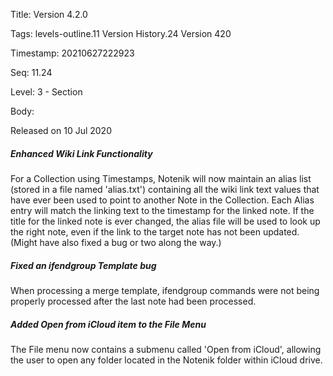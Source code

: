 Title:  Version 4.2.0

Tags:   levels-outline.11 Version History.24 Version 420

Timestamp: 20210627222923

Seq:    11.24

Level:  3 - Section

Body: 

Released on 10 Jul 2020
 
##### Enhanced Wiki Link Functionality

For a Collection using Timestamps, Notenik will now maintain an alias list (stored in a file named 'alias.txt') containing all the wiki link text values that have ever been used to point to another Note in the Collection. Each Alias entry will match the linking text to the timestamp for the linked note. If the title for the linked note is ever changed, the alias file will be used to look up the right note, even if the link to the target note has not been updated. (Might have also fixed a bug or two along the way.)

 
##### Fixed an ifendgroup Template bug

When processing a merge template, ifendgroup commands were not being properly processed after the last note had been processed. 

 
##### Added Open from iCloud item to the File Menu

The File menu now contains a submenu called 'Open from iCloud', allowing the user to open any folder located in the Notenik folder within iCloud drive.
